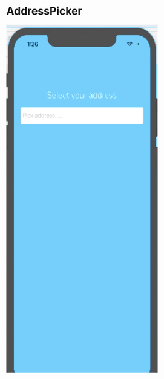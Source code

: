 # AddressPicker

<img src="https://raw.githubusercontent.com/sunilkr123/AddressPicker/master/attachment/addressPicker.gif" width="400" height="920">
